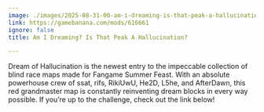 ```yaml
---
image: ./images/2025-08-31-00-am-i-dreaming-is-that-peak-a-hallucination-.jpg
link: https://gamebanana.com/mods/616661
ignore: false
title: Am I Dreaming? Is That Peak A Hallucination?

---
```


Dream of Hallucination is the newest entry to the impeccable collection of blind race maps made for Fangame Summer Feast. With an absolute powerhouse crew of ssat, rifs, RikiUwU, He2D, L5he, and AfterDawn, this red grandmaster map is constantly reinventing dream blocks in every way possible. If you’re up to the challenge, check out the link below!